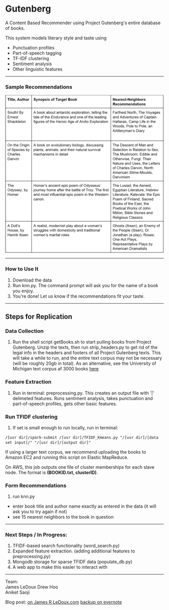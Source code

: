 # Gutenberg
A Content Based Recommender using Project Gutenberg's entire database of books.

This system models literary style and taste using
* Punctuation profiles
* Part-of-speech tagging
* TF-IDF clustering
* Sentiment analysis
* Other linguistic features

-----------

### Sample Recommendations

![recommendations](images/results.png)


--- 

### How to Use It

1. Download the data
2. Run knn.py. The command prompt will ask you for the name of a book you enjoy.
3. You're done! Let us know if the recommendations fit your taste. 

--- 

## Steps for Replication

### Data Collection
1. Run the shell script getBooks.sh to start pulling books from Project Gutenberg. Unzip the texts, then run strip_headers.py to get rid of the legal info in the headers and footers of all Project Gutenberg texts. This will take a while to run, and the entire text corpus may not be necessary (will be roughly 20gb in total). As an alternative, see the University of Michigan text corpus af 3000 books [here](http://web.eecs.umich.edu/~lahiri/gutenberg_dataset.html)

### Feature Extraction
1. Run in terminal: preprocessing.py. This creates an output file with '|' delimeted features. Runs sentiment analysis, takes punctuation and part-of-speech profiles, gets other basic features.

### Run TFIDF clustering
1. If set is small enough to run locally, run in terminal: 

```
/[usr dir]/spark-submit /[usr dir]/TFIDF_Kmeans.py "/[usr dir]/[data set input]/" "/[usr dir]/[output dir]"
```
If using a larger text corpus, we recommend uploading the books to Amazon EC2 and running this script on Elastic MapReduce.

On AWS, this job outputs one file of cluster memberships for each slave node. The format is **(BOOKID.txt, clusterID)**.

### Form Recommendations
1. run knn.py
- enter book title and author name exactly as entered in the data (it will ask you to try again if not)
- see 15 nearest neighbors to the book in question

--------

### Next Steps / In Progress:
1. TFIDF-based search functionality (word_search.py)
2. Expanded feature extraction. (adding additional features to preprocessing.py)
3. Mongodb storage for sparse TFIDF data (populate_db.py)
4. A web app to make this easier to interact with 

-------
Team:  
James LeDoux 
Drew Hoo   
Aniket Saoji  

Blog post: [on James R LeDoux.com](http://jamesrledoux.com/projects/2016/11/01/gutenberg-recommender-system.html)
[backup on evernote](https://is.gd/rDGwSD)


